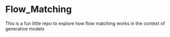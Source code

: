# Flow_Matching
This is a fun little repo to explore how flow matching works in the context of generative models
